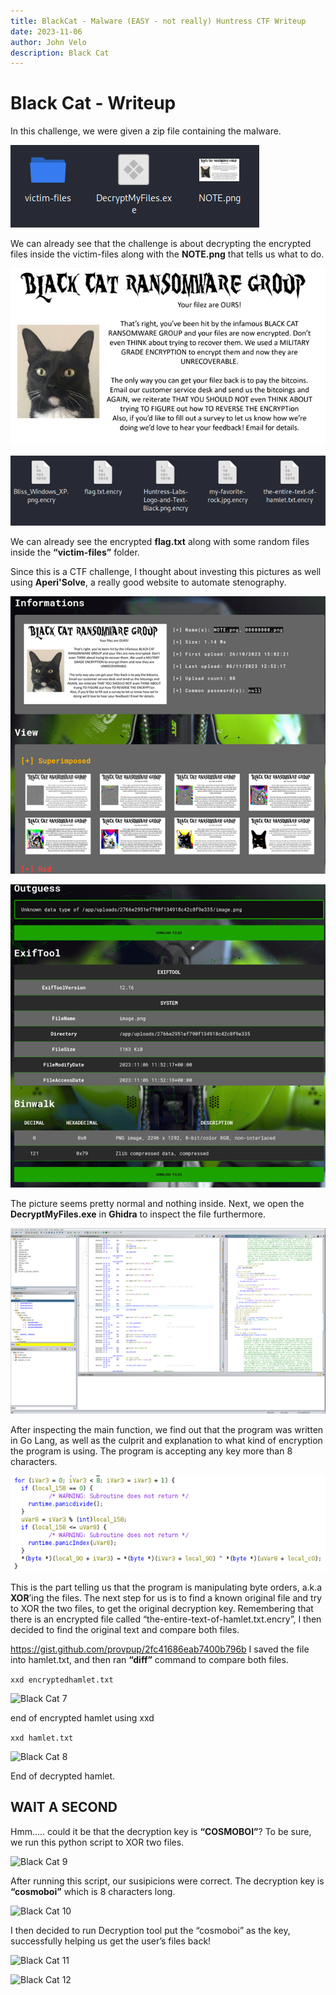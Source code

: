 ```yaml
---
title: BlackCat - Malware (EASY - not really) Huntress CTF Writeup
date: 2023-11-06
author: John Velo
description: Black Cat
---
```


# Black Cat - Writeup

In this challenge, we were given a zip file containing the malware. 

![Black Cat 1](/blackcat/Picture1.png)

We can already see that the challenge is about decrypting the encrypted files inside the victim-files along with the **NOTE.png** that tells us what to do. 

![Black Cat 2](/blackcat/Picture2.png)



![Black Cat 3](/blackcat/Picture3.png)

We can already see the encrypted **flag.txt** along with some random files inside the **“victim-files”** folder.

Since this is a CTF challenge, I thought about investing this pictures as well using **Aperi'Solve**, a really good website to automate stenography. 


![Black Cat 4](/blackcat/Picture4.png)


![Black Cat 5](/blackcat/Picture5.png)

The picture seems pretty normal and nothing inside. 
Next, we open the **DecryptMyFiles.exe** in **Ghidra** to inspect the file furthermore.

![Black Cat 6](/blackcat/Picture6.png)

After inspecting the main function, we find out that the program was written in Go Lang, as well as the culprit and explanation to what kind of encryption the program is using. The program is accepting any key more than 8 characters.

![Black Cat 13](/blackcat/Picture13.png)

This is the part telling us that the program is manipulating byte orders, a.k.a **XOR**’ing the files. The next step for us is to find a known original file and try to XOR the two files, to get the original decryption key.
Remembering that there is an encrypted file called “the-entire-text-of-hamlet.txt.encry”, I then decided to find the original text and compare both files. 

https://gist.github.com/provpup/2fc41686eab7400b796b
I saved the file into hamlet.txt, and then ran **“diff”** command to compare both files. 

```xxd encryptedhamlet.txt```

![Black Cat 7](/blackcat/Picture7.png)

end of encrypted hamlet using xxd

```xxd hamlet.txt```

![Black Cat 8](/blackcat/Picture8.png)

End of decrypted hamlet.

## WAIT A SECOND
Hmm….. could it be that the decryption key is **“COSMOBOI”**?
To be sure, we run this python script to XOR two files.


![Black Cat 9](/blackcat/Picture9.png)

After running this script, our susipicions were correct. The decryption key is **“cosmoboi”** which is 8 characters long. 

![Black Cat 10](/blackcat/Picture10.png)


I then decided to run Decryption tool put the “cosmoboi” as the key, successfully helping us get the user’s files back!

![Black Cat 11](/blackcat/Picture11.png)

![Black Cat 12](/blackcat/Picture12.png)

